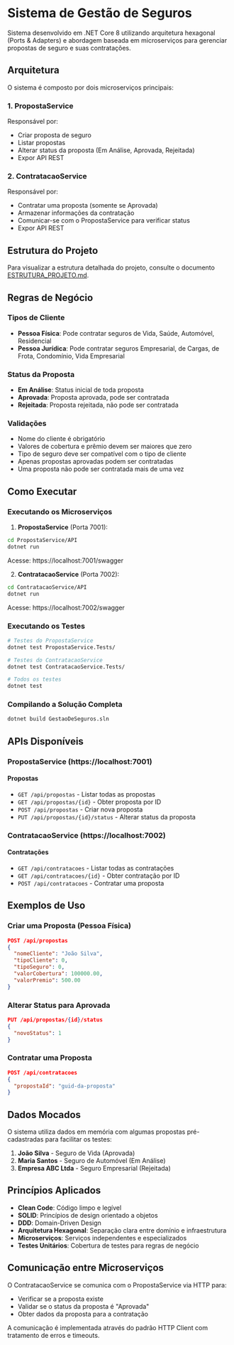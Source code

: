 # Sistema de Gestão de Seguros

Sistema desenvolvido em .NET Core 8 utilizando arquitetura hexagonal (Ports & Adapters) e abordagem baseada em microserviços para gerenciar propostas de seguro e suas contratações.

## Arquitetura

O sistema é composto por dois microserviços principais:

### 1. PropostaService
Responsável por:
- Criar proposta de seguro
- Listar propostas
- Alterar status da proposta (Em Análise, Aprovada, Rejeitada)
- Expor API REST

### 2. ContratacaoService
Responsável por:
- Contratar uma proposta (somente se Aprovada)
- Armazenar informações da contratação
- Comunicar-se com o PropostaService para verificar status
- Expor API REST

## Estrutura do Projeto

Para visualizar a estrutura detalhada do projeto, consulte o documento [ESTRUTURA_PROJETO.md](ESTRUTURA_PROJETO.md).

## Regras de Negócio

### Tipos de Cliente
- **Pessoa Física**: Pode contratar seguros de Vida, Saúde, Automóvel, Residencial
- **Pessoa Jurídica**: Pode contratar seguros Empresarial, de Cargas, de Frota, Condomínio, Vida Empresarial

### Status da Proposta
- **Em Análise**: Status inicial de toda proposta
- **Aprovada**: Proposta aprovada, pode ser contratada
- **Rejeitada**: Proposta rejeitada, não pode ser contratada

### Validações
- Nome do cliente é obrigatório
- Valores de cobertura e prêmio devem ser maiores que zero
- Tipo de seguro deve ser compatível com o tipo de cliente
- Apenas propostas aprovadas podem ser contratadas
- Uma proposta não pode ser contratada mais de uma vez

## Como Executar

### Executando os Microserviços

1. **PropostaService** (Porta 7001):
```bash
cd PropostaService/API
dotnet run
```
Acesse: https://localhost:7001/swagger

2. **ContratacaoService** (Porta 7002):
```bash
cd ContratacaoService/API
dotnet run
```
Acesse: https://localhost:7002/swagger

### Executando os Testes

```bash
# Testes do PropostaService
dotnet test PropostaService.Tests/

# Testes do ContratacaoService
dotnet test ContratacaoService.Tests/

# Todos os testes
dotnet test
```

### Compilando a Solução Completa

```bash
dotnet build GestaoDeSeguros.sln
```

## APIs Disponíveis

### PropostaService (https://localhost:7001)

#### Propostas
- `GET /api/propostas` - Listar todas as propostas
- `GET /api/propostas/{id}` - Obter proposta por ID
- `POST /api/propostas` - Criar nova proposta
- `PUT /api/propostas/{id}/status` - Alterar status da proposta

### ContratacaoService (https://localhost:7002)

#### Contratações
- `GET /api/contratacoes` - Listar todas as contratações
- `GET /api/contratacoes/{id}` - Obter contratação por ID
- `POST /api/contratacoes` - Contratar uma proposta

## Exemplos de Uso

### Criar uma Proposta (Pessoa Física)
```json
POST /api/propostas
{
  "nomeCliente": "João Silva",
  "tipoCliente": 0,
  "tipoSeguro": 0,
  "valorCobertura": 100000.00,
  "valorPremio": 500.00
}
```

### Alterar Status para Aprovada
```json
PUT /api/propostas/{id}/status
{
  "novoStatus": 1
}
```

### Contratar uma Proposta
```json
POST /api/contratacoes
{
  "propostaId": "guid-da-proposta"
}
```

## Dados Mocados

O sistema utiliza dados em memória com algumas propostas pré-cadastradas para facilitar os testes:

1. **João Silva** - Seguro de Vida (Aprovada)
2. **Maria Santos** - Seguro de Automóvel (Em Análise)
3. **Empresa ABC Ltda** - Seguro Empresarial (Rejeitada)

## Princípios Aplicados

- **Clean Code**: Código limpo e legível
- **SOLID**: Princípios de design orientado a objetos
- **DDD**: Domain-Driven Design
- **Arquitetura Hexagonal**: Separação clara entre domínio e infraestrutura
- **Microserviços**: Serviços independentes e especializados
- **Testes Unitários**: Cobertura de testes para regras de negócio

## Comunicação entre Microserviços

O ContratacaoService se comunica com o PropostaService via HTTP para:
- Verificar se a proposta existe
- Validar se o status da proposta é "Aprovada"
- Obter dados da proposta para a contratação

A comunicação é implementada através do padrão HTTP Client com tratamento de erros e timeouts.
